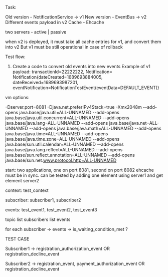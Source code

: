 



Task:

Old version - NotificationService -> v1
New version - EventBus            -> v2
Different events payload in v2 
Cache  - Ehcache

two servers - active | passive

when v2 is deployed, it must take all cache entries for v1,
and convert them into v2
But v1 must be still operational in case of rollback



Test flow:
1. Create a code to convert old events into new events
Example of v1 payload:
   transactionId=22222222, Notification= Notification{dateCreated=1689693884005, dateReceived=1689693987201, eventNotification=NotificationTestEvent(eventData=DEFAULT_EVENT)}



vm options:

-Dserver.port=8081 -Djava.net.preferIPv4Stack=true -Xmx2048m --add-opens java.base/java.util=ALL-UNNAMED --add-opens java.base/java.util.concurrent=ALL-UNNAMED --add-opens java.base/java.lang=ALL-UNNAMED --add-opens java.base/java.net=ALL-UNNAMED --add-opens java.base/java.math=ALL-UNNAMED --add-opens java.base/java.time=ALL-UNNAMED --add-opens java.base/java.time.zone=ALL-UNNAMED --add-opens java.base/sun.util.calendar=ALL-UNNAMED --add-opens java.base/java.lang.reflect=ALL-UNNAMED --add-opens java.base/sun.reflect.annotation=ALL-UNNAMED --add-opens java.base/sun.net.www.protocol.http=ALL-UNNAMED


start:
two applications, one on port 8081, second on port 8082
ehcache must be in sync. can be tested by adding one element using server1 and get element server2






context:    test_context

subscriber: subscriber1, subscriber2

events:     test_event1, test_event2, test_event3

topic 
   list subscribers
    list events

for each subscriber -> events -> is_waiting_condition_met ? 


TEST CASE

Subscriber1 -> registration_authorization_event OR registration_decline_event

Subscriber2 -> registration_event, payment_authorization_event OR registration_decline_event


